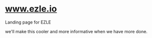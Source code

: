 www.ezle.io
===========

Landing page for EZLE

we'll make this cooler and more informative when we have more done.
